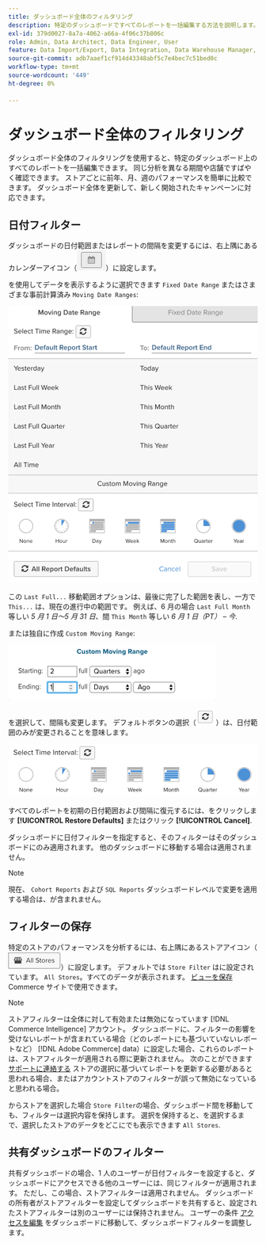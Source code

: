 ```yaml
---
title: ダッシュボード全体のフィルタリング
description: 特定のダッシュボードですべてのレポートを一括編集する方法を説明します。
exl-id: 379d0027-8a7a-4062-a66a-4f06c37b806c
role: Admin, Data Architect, Data Engineer, User
feature: Data Import/Export, Data Integration, Data Warehouse Manager, Commerce Tables
source-git-commit: adb7aaef1cf914d43348abf5c7e4bec7c51bed0c
workflow-type: tm+mt
source-wordcount: '449'
ht-degree: 0%

---
```


# ダッシュボード全体のフィルタリング

ダッシュボード全体のフィルタリングを使用すると、特定のダッシュボード上のすべてのレポートを一括編集できます。 同じ分析を異なる期間や店舗ですばやく確認できます。 ストアごとに前年、月、週のパフォーマンスを簡単に比較できます。 ダッシュボード全体を更新して、新しく開始されたキャンペーンに対応できます。

## 日付フィルター

ダッシュボードの日付範囲またはレポートの間隔を変更するには、右上隅にあるカレンダーアイコン（![カレンダー](../../assets/calendar-button.png)）に設定します。

を使用してデータを表示するように選択できます `Fixed Date Range` またはさまざまな事前計算済み `Moving Date Ranges`:

![日付範囲の移動](../../assets/moving_date_ranges.png)

この `Last Full...` 移動範囲オプションは、最後に完了した範囲を表し、一方で `This...` は、現在の進行中の範囲です。 例えば、6 月の場合 `Last Full Month` 等しい _5 月 1 日～5 月 31 日_、間 `This Month` 等しい _6 月 1 日（PT） – 今_.

または独自に作成 `Custom Moving Range`\:

![カスタム移動範囲](../../assets/custom-moving-range.png)

を選択して、間隔も変更します。 デフォルトボタンの選択（![時間間隔の既定値](../../assets/time_interval_default.png)）は、日付範囲のみが変更されることを意味します。

![時間間隔](../../assets/time_interval.png)

すべてのレポートを初期の日付範囲および間隔に復元するには、をクリックします **[!UICONTROL Restore Defaults]** またはクリック **[!UICONTROL Cancel]**.

ダッシュボードに日付フィルターを指定すると、そのフィルターはそのダッシュボードにのみ適用されます。 他のダッシュボードに移動する場合は適用されません。

>[!NOTE]
>
>現在、 `Cohort Reports` および `SQL Reports` ダッシュボードレベルで変更を適用する場合は、が含まれません。

## フィルターの保存

特定のストアのパフォーマンスを分析するには、右上隅にあるストアアイコン（![フィルターの保存](../../assets/store-filter.png)）に設定します。 デフォルトでは `Store Filter` はに設定されています。 `All Stores`。すべてのデータが表示されます。 [ビューを保存](https://experienceleague.adobe.com/docs/commerce-admin/stores-sales/site-store/store-views.html) Commerce サイトで使用できます。

>[!NOTE]
>
>ストアフィルターは全体に対して有効または無効になっています [!DNL Commerce Intelligence] アカウント。 ダッシュボードに、フィルターの影響を受けないレポートが含まれている場合（どのレポートにも基づいていないレポートなど） [!DNL Adobe Commerce] data）に設定した場合、これらのレポートは、ストアフィルターが適用される際に更新されません。 次のことができます [サポートに連絡する](https://experienceleague.adobe.com/docs/commerce-knowledge-base/kb/troubleshooting/miscellaneous/mbi-service-policies.html) ストアの選択に基づいてレポートを更新する必要があると思われる場合、またはアカウントストアのフィルターが誤って無効になっていると思われる場合。

からストアを選択した場合 `Store Filter`の場合、ダッシュボード間を移動しても、フィルターは選択内容を保持します。 選択を保持すると、を選択するまで、選択したストアのデータをどこにでも表示できます `All Stores`.

## 共有ダッシュボードのフィルター

共有ダッシュボードの場合、1 人のユーザーが日付フィルターを設定すると、ダッシュボードにアクセスできる他のユーザーには、同じフィルターが適用されます。 ただし、この場合、ストアフィルターは適用されません。 ダッシュボードの所有者がストアフィルターを設定してダッシュボードを共有すると、設定されたストアフィルターは別のユーザーには保持されません。 ユーザーの条件 [アクセスを編集](../../data-user/dashboards/share-dashboard-with-users.md) をダッシュボードに移動して、ダッシュボードフィルターを調整します。
